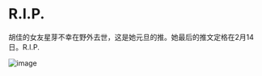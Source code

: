 R.I.P.
===
胡佳的女友星芽不幸在野外去世，这是她元旦的推。她最后的推文定格在2月14日。R.I.P.

![image](https://user-images.githubusercontent.com/98999822/155232467-60df9230-49f3-439e-98bb-bda779b6f3d9.png)
